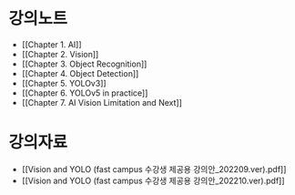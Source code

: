 
# 강의노트
- [[Chapter 1. AI]]
- [[Chapter 2. Vision]]
- [[Chapter 3. Object Recognition]]
- [[Chapter 4. Object Detection]]
- [[Chapter 5. YOLOv3]]
- [[Chapter 6. YOLOv5 in practice]]
- [[Chapter 7. AI Vision Limitation and Next]]

# 강의자료 
- [[Vision and YOLO (fast campus 수강생 제공용 강의안_202209.ver).pdf]]
- [[Vision and YOLO (fast campus 수강생 제공용 강의안_202210.ver).pdf]]
